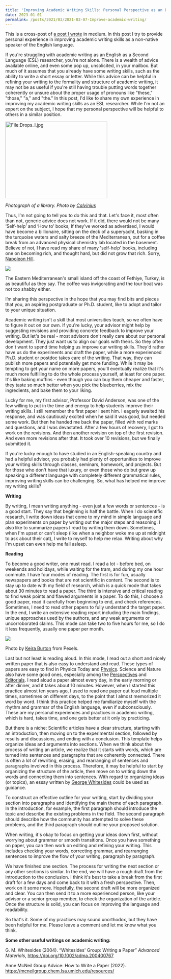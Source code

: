 ```yaml
---
title: 'Improving Academic Writing Skills: Personal Perspective as an ESL Researcher'
date: 2023-01-01
permalink: /posts/2021/03/2021-03-07-Improve-academic-writing/ 
---
```

This is a cross-post of [a post I wrote](https://medium.com/@mahmutruzi/improving-academic-writing-skills-personal-perspective-of-an-esl-researcher-491c60a6d8db) in medium. In this post I try to provide personal experience in improving academic writing skills as a non-native speaker of the English language.  

If you're struggling with academic writing as an English as a Second Language (ESL) researcher, you're not alone. There is a wealth of advice available online, and even some pop up, unsolicited, in your mailbox. But much of it assumes that you already have some writing skills, such as the ability to write a short essay or letter. While this advice can be helpful in refining your writing to the formality and structure of academic writing, it may not be as useful if you're still having trouble putting words together coherently or unsure about the proper usage of pronouns like "these," "those," "a," and "the." In this post, I'd like to share my own experience in improving my academic writing skills as an ESL researcher. While I'm not an expert on the subject, I hope that my personal perspective will be helpful to others in a similar position. 

<div class="wp-caption aligncenter" style="width: 330px; border: 0;">
  <p>
    <img class="aligncenter" src="https://upload.wikimedia.org/wikipedia/commons/thumb/d/d9/Humanités_Numériques.JPG/320px-Humanités_Numériques.JPG" alt="File:Drops_I.jpg" width="320" height="240" />
  </p>
  
  <p class="wp-caption-text">
    <em>Photograph of a library. Photo by <a href="https://commons.wikimedia.org/wiki/File:Humanités_Numériques.JPG">Calvinius</a></em>
  </p>
</div>

Thus, I’m not going to tell you to do this and that. Let's face it, most often than not, generic advice does not work. If it did, there would not be many ‘Self-help’ and ‘How to’ books; If they’ve worked as advertised, I would have become a billionaire, sitting on the deck of a superyacht, basking in the turquoise waters and salty breeze of the Mediterranean, out for a coffee break from an advanced physical chemistry lab located in the basement. Believe of not, I have read my share of many 'self-help' books, including one on becoming rich, and thought hard, but did not grow that rich. Sorry, [Napoleon Hill](https://www.goodreads.com/book/show/30186948-think-and-grow-rich).

![](/images/IMG_2263.JPG)

The Eastern Mediterranean's small island off the coast of Fethiye, Turkey, is as beautiful as they say. The coffee was invigorating and the tour boat was not too shabby either.


I’m sharing this perspective in the hope that you may find bits and pieces that you, an aspiring postgraduate or Ph.D. student, like to adopt and tailor to your unique situation.

Academic writing isn't a skill that most universities teach, so we often have to figure it out on our own. If you're lucky, your advisor might help by suggesting revisions and providing concrete feedback to improve your writing. But let's be real - most advisors don't really care about our personal development. They just want us to align our goals with theirs. So they often don't want to spend time helping us improve our writing skills. They'd rather have us do the experiments and draft the paper, while a more experienced Ph.D. student or postdoc takes care of the writing. That way, they can publish more papers and potentially get more funding. While it may be tempting to get your name on more papers, you'll eventually realize that it's much more fulfilling to do the whole process yourself, at least for one paper. It's like baking muffins - even though you can buy them cheaper and faster, they taste so much better when you pick the blueberries, mix the ingredients, and bake them to your liking.

Lucky for me, my first advisor, Professor David Anderson, was one of the few willing to put in the time and energy to help students improve their writing skills. I still remember the first paper I sent him. I eagerly awaited his response, and was cautiously excited when he said it was good, but needed some work. But then he handed me back the paper, filled with red marks and questions, and I was devastated. After a few hours of recovery, I got to work on the revisions. And then another revision on top of the first revision. And even more revisions after that. It took over 10 revisions, but we finally submitted it.

If you're lucky enough to have studied in an English-speaking country and had a helpful advisor, you probably had plenty of opportunities to improve your writing skills through classes, seminars, homework, and projects. But for those who don't have that luxury, or even those who do but grew up speaking a different language with completely different grammatical rules, improving writing skills can be challenging. So, what has helped me improve my writing skills?

**Writing**

By writing, I mean writing anything - even just a few words or sentences - is a good start. They say that beginning is half the battle. When I do scientific research, I write down ideas that come to my mind in simple language and plan experiments on paper by writing out the major steps and reasoning. I also like to summarize papers I read by writing them down. Sometimes, when I'm upset or can't sleep (like when a neighbor woke me up at midnight to ask about their cat), I write to myself to help me relax. Writing about why I'm upset can even help me fall asleep.

**Reading**

To become a good writer, one must read. I read a lot - before bed, on weekends and holidays, while waiting for the tram, and during my one hour commute. I have four modes of reading. The first is for fun, usually newspapers and books that are not scientific in content. The second is to stay up to date with my field of research, which is a quick mode that takes about 30 minutes to read a paper. The third is intensive and critical reading to find weak points and flawed arguments in a paper. To do this, I choose a good paper, read it carefully from beginning to end, and check references. Sometimes, I need to read other papers to fully understand the target paper. In the end, I write an extensive reading report including the main findings, unique approaches used by the authors, and any weak arguments or uncorroborated claims. This mode can take two to five hours for me, so I do it less frequently, usually one paper per month.

![](/images/pexels-keira-burton-6084125.jpg)

Photo by [Keira Burton](https://www.pexels.com/photo/woman-student-highlighting-with-text-marker-in-document-6084125/) from Pexels.

Last but not least is reading aloud. In this mode, I read out a short and nicely written paper that is also easy to understand and read. These types of papers are easy to find in Physics Today and [Physics](https://physics.aps.org/articles/v14/32). Science and Nature also have some good ones, especially among the [Perspectives](https://www.science.org/doi/10.1126/science.aah4439) and [Editorials](https://www.science.org/doi/10.1126/science.aaz6490). I read aloud a paper almost every day, in the early morning or after dinner, and it takes about 10 minutes. However, when I started this practice almost ten years ago, I used to read one paper out loud multiple times, sometimes on different days, to the point that I almost memorized it word by word. I think this practice helped me familiarize myself with the rhythm and grammar of the English language, even if subconsciously.
These are my personal experiences and practices in academic writing, which is hard, takes time, and one gets better at it only by practicing.

But there is a niche: Scientific articles have a clear structure, starting with an introduction, then moving on to the experimental section, followed by results and discussions, and ending with a conclusion. This template helps organize ideas and arguments into sections. When we think about the process of writing an article, we realize that it starts with words, which are turned into sentences and paragraphs that are coherently connected. There is often a lot of rewriting, erasing, and rearranging of sentences and paragraphs involved in this process. Therefore, it may be helpful to start by organizing the structure of the article, then move on to writing down the words and connecting them into sentences. With regard to organizing ideas (or topics), an essay written by [George Whitesides](https://onlinelibrary.wiley.com/doi/abs/10.1002/adma.200400767) could be used as guidance.

To construct an effective outline for your writing, start by dividing your section into paragraphs and identifying the main theme of each paragraph. In the introduction, for example, the first paragraph should introduce the topic and describe the existing problems in the field. The second paragraph should describe how the community has attempted to solve these problems, and the third paragraph should outline your proposed solution.

When writing, it's okay to focus on getting your ideas down first, without worrying about grammar or smooth transitions. Once you have something on paper, you can then work on editing and refining your writing. This includes checking your words, correcting grammar, and rearranging sentences to improve the flow of your writing, paragraph by paragraph.

We have finished one section. The process for writing the next section or any other sections is similar. In the end, we will have a rough draft from the introduction to the conclusion. I think it's best to take a break from the first draft for a few days and come back to it with a fresh perspective. Then, work on it some more. Hopefully, the second draft will be more organized and clear. You can then send it to a more experienced person, like your advisor or a senior group member, to check the organization of the article. Once the structure is solid, you can focus on improving the language and readability.

So that's it. Some of my practices may sound unorthodox, but they have been helpful for me. Please leave a comment and let me know what you think.

**Some other useful writings on academic writing:**

G. M. Whitesides (2004). “Whitesides' Group: Writing a Paper” _Advanced Materials_, <https://doi.org/10.1002/adma.200400767>

Anne McNeil Group Advice: How to Write a Paper (2022).  <https://mcneilgroup.chem.lsa.umich.edu/resources/>


